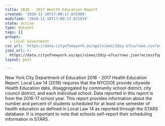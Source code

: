 ```yaml
---
title: 2016 - 2017 Health Education Report
created: '2020-11-10T17:00:17.872909'
modified: '2020-11-10T17:00:17.872919'
state: active
type: dataset
tags: []
groups:
  - Local Government
csv_url: 'https://data.cityofnewyork.us/api/views/2dzy-e7cu/rows.csv?accessType=DOWNLOAD'
json_url: >-
  https://data.cityofnewyork.us/api/views/2dzy-e7cu/rows.json?accessType=DOWNLOAD
layout: post

---
```

New York City Department of Education 2016 - 2017 Health Education Report.
Local Law 14 (2016) requires that the NYCDOE provide citywide Health Education data, disaggregated by community school district, city council district, and each individual school. Data reported in this report is from the 2016-17 school year.
This report provides information about the number and percent of students scheduled for at least one semester of health education as defined in Local Law 14 as reported through the STARS database. It is important to note that schools self-report their scheduling information in STARS.
